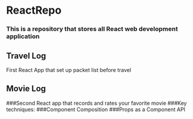 # ReactRepo

### This is a repository that stores all React web development application

## Travel Log

First React App that set up packet list before travel

## Movie Log

###Second React app that records and rates your favorite movie
###Key techniques:
###Component Composition
###Props as a Component API
